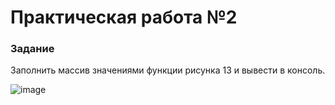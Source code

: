 # Практическая работа №2

### Задание
Заполнить массив значениями функции рисунка 13 и вывести в консоль.

![image](./imd13)
